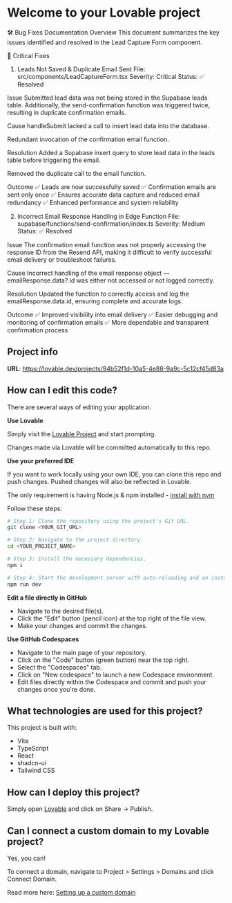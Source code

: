 # Welcome to your Lovable project

🛠 Bug Fixes Documentation
Overview
This document summarizes the key issues identified and resolved in the Lead Capture Form component.

🧩 Critical Fixes

1. Leads Not Saved & Duplicate Email Sent
   File: src/components/LeadCaptureForm.tsx
   Severity: Critical
   Status: ✅ Resolved

Issue
Submitted lead data was not being stored in the Supabase leads table.
Additionally, the send-confirmation function was triggered twice, resulting in duplicate confirmation emails.

Cause
handleSubmit lacked a call to insert lead data into the database.

Redundant invocation of the confirmation email function.

Resolution
Added a Supabase insert query to store lead data in the leads table before triggering the email.

Removed the duplicate call to the email function.

Outcome
✅ Leads are now successfully saved
✅ Confirmation emails are sent only once
✅ Ensures accurate data capture and reduced email redundancy
✅ Enhanced performance and system reliability

2. Incorrect Email Response Handling in Edge Function
   File: supabase/functions/send-confirmation/index.ts
   Severity: Medium
   Status: ✅ Resolved

Issue
The confirmation email function was not properly accessing the response ID from the Resend API, making it difficult to verify successful email delivery or troubleshoot failures.

Cause
Incorrect handling of the email response object — emailResponse.data?.id was either not accessed or not logged correctly.

Resolution
Updated the function to correctly access and log the emailResponse.data.id, ensuring complete and accurate logs.

Outcome
✅ Improved visibility into email delivery
✅ Easier debugging and monitoring of confirmation emails
✅ More dependable and transparent confirmation process

## Project info

**URL**: https://lovable.dev/projects/94b52f1d-10a5-4e88-9a9c-5c12cf45d83a

## How can I edit this code?

There are several ways of editing your application.

**Use Lovable**

Simply visit the [Lovable Project](https://lovable.dev/projects/94b52f1d-10a5-4e88-9a9c-5c12cf45d83a) and start prompting.

Changes made via Lovable will be committed automatically to this repo.

**Use your preferred IDE**

If you want to work locally using your own IDE, you can clone this repo and push changes. Pushed changes will also be reflected in Lovable.

The only requirement is having Node.js & npm installed - [install with nvm](https://github.com/nvm-sh/nvm#installing-and-updating)

Follow these steps:

```sh
# Step 1: Clone the repository using the project's Git URL.
git clone <YOUR_GIT_URL>

# Step 2: Navigate to the project directory.
cd <YOUR_PROJECT_NAME>

# Step 3: Install the necessary dependencies.
npm i

# Step 4: Start the development server with auto-reloading and an instant preview.
npm run dev
```

**Edit a file directly in GitHub**

-   Navigate to the desired file(s).
-   Click the "Edit" button (pencil icon) at the top right of the file view.
-   Make your changes and commit the changes.

**Use GitHub Codespaces**

-   Navigate to the main page of your repository.
-   Click on the "Code" button (green button) near the top right.
-   Select the "Codespaces" tab.
-   Click on "New codespace" to launch a new Codespace environment.
-   Edit files directly within the Codespace and commit and push your changes once you're done.

## What technologies are used for this project?

This project is built with:

-   Vite
-   TypeScript
-   React
-   shadcn-ui
-   Tailwind CSS

## How can I deploy this project?

Simply open [Lovable](https://lovable.dev/projects/94b52f1d-10a5-4e88-9a9c-5c12cf45d83a) and click on Share -> Publish.

## Can I connect a custom domain to my Lovable project?

Yes, you can!

To connect a domain, navigate to Project > Settings > Domains and click Connect Domain.

Read more here: [Setting up a custom domain](https://docs.lovable.dev/tips-tricks/custom-domain#step-by-step-guide)
